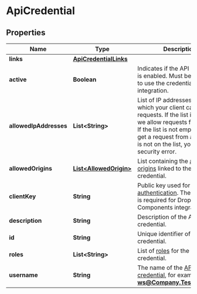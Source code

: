 

# ApiCredential


## Properties

Name | Type | Description | Notes
------------ | ------------- | ------------- | -------------
**links** | [**ApiCredentialLinks**](ApiCredentialLinks.md) |  |  [optional]
**active** | **Boolean** | Indicates if the API credential is enabled. Must be set to **true** to use the credential in your integration. | 
**allowedIpAddresses** | **List&lt;String&gt;** | List of IP addresses from which your client can make requests.  If the list is empty, we allow requests from any IP. If the list is not empty and we get a request from an IP which is not on the list, you get a security error. | 
**allowedOrigins** | [**List&lt;AllowedOrigin&gt;**](AllowedOrigin.md) | List containing the [allowed origins](https://docs.adyen.com/development-resources/client-side-authentication#allowed-origins) linked to the API credential. |  [optional]
**clientKey** | **String** | Public key used for [client-side authentication](https://docs.adyen.com/development-resources/client-side-authentication). The client key is required for Drop-in and Components integrations. | 
**description** | **String** | Description of the API credential. |  [optional]
**id** | **String** | Unique identifier of the API credential. | 
**roles** | **List&lt;String&gt;** | List of [roles](https://docs.adyen.com/development-resources/api-credentials#roles-1) for the API credential. | 
**username** | **String** | The name of the [API credential](https://docs.adyen.com/development-resources/api-credentials), for example **ws@Company.TestCompany**. | 



